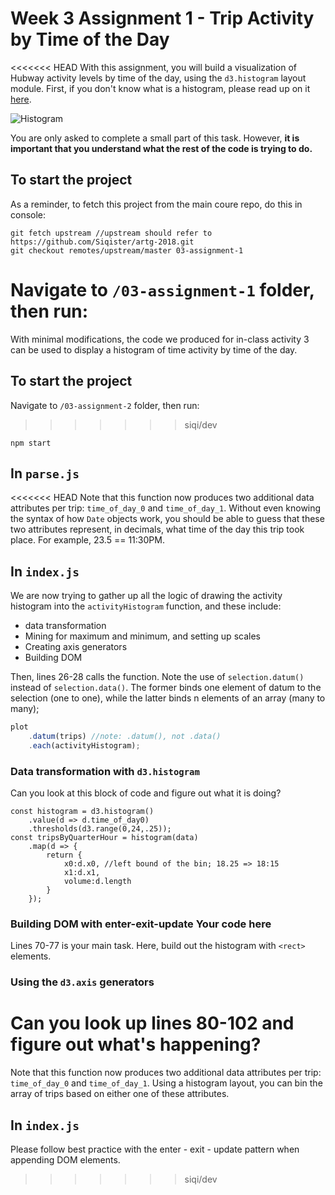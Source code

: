 # Week 3 Assignment 1 - Trip Activity by Time of the Day

<<<<<<< HEAD
With this assignment, you will build a visualization of Hubway activity levels by time of the day, using the `d3.histogram` layout module. First, if you don't know what is a histogram, please read up on it [here](https://en.wikipedia.org/wiki/Histogram). 

![Histogram](./trip-activities.jpg?raw=true "trip activities")

You are only asked to complete a small part of this task. However, **it is important that you understand what the rest of the code is trying to do.**

## To start the project
As a reminder, to fetch this project from the main coure repo, do this in console:
```
git fetch upstream //upstream should refer to https://github.com/Siqister/artg-2018.git
git checkout remotes/upstream/master 03-assignment-1
```

Navigate to `/03-assignment-1` folder, then run:
=======
With minimal modifications, the code we produced for in-class activity 3 can be used to display a histogram of time activity by time of the day. 

## To start the project
Navigate to `/03-assignment-2` folder, then run:
>>>>>>> siqi/dev
```
npm start
```

## In `parse.js`
<<<<<<< HEAD
Note that this function now produces two additional data attributes per trip: `time_of_day_0` and `time_of_day_1`. Without even knowing the syntax of how `Date` objects work, you should be able to guess that these two attributes represent, in decimals, what time of the day this trip took place. For example, 23.5 == 11:30PM.

## In `index.js`
We are now trying to gather up all the logic of drawing the activity histogram into the `activityHistogram` function, and these include:
- data transformation
- Mining for maximum and minimum, and setting up scales
- Creating axis generators
- Building DOM

Then, lines 26-28 calls the function. Note the use of `selection.datum()` instead of `selection.data()`. The former binds one element of datum to the selection (one to one), while the latter binds n elements of an array (many to many);
```js
plot
	.datum(trips) //note: .datum(), not .data()
	.each(activityHistogram);
```

### Data transformation with `d3.histogram`
Can you look at this block of code and figure out what it is doing?
```
const histogram = d3.histogram()
	.value(d => d.time_of_day0)
	.thresholds(d3.range(0,24,.25));
const tripsByQuarterHour = histogram(data)
	.map(d => {
		return {
			x0:d.x0, //left bound of the bin; 18.25 => 18:15
			x1:d.x1,
			volume:d.length
		}
	});
```

### Building DOM with enter-exit-update **Your code here**
Lines 70-77 is your main task. Here, build out the histogram with `<rect>` elements.

### Using the `d3.axis` generators
Can you look up lines 80-102 and figure out what's happening?
=======
Note that this function now produces two additional data attributes per trip: `time_of_day_0` and `time_of_day_1`. Using a histogram layout, you can bin the array of trips based on either one of these attributes.

## In `index.js`
Please follow best practice with the enter - exit - update pattern when appending DOM elements.
>>>>>>> siqi/dev
